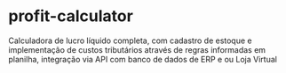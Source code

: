 # profit-calculator
Calculadora de lucro líquido completa, com cadastro de estoque e implementação de custos tributários através de regras informadas em planilha, integração via API com banco de dados de ERP e ou Loja Virtual
